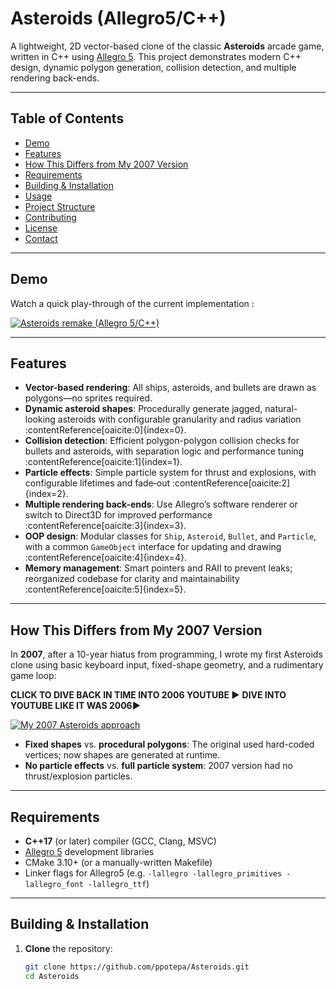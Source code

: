 # Asteroids (Allegro5/C++)

A lightweight, 2D vector-based clone of the classic **Asteroids** arcade game, written in C++ using [Allegro 5](https://liballeg.org/). This project demonstrates modern C++ design, dynamic polygon generation, collision detection, and multiple rendering back-ends.

---

## Table of Contents

- [Demo](#demo)  
- [Features](#features)  
- [How This Differs from My 2007 Version](#how-this-differs-from-my-2007-version)  
- [Requirements](#requirements)  
- [Building & Installation](#building--installation)  
- [Usage](#usage)  
- [Project Structure](#project-structure)  
- [Contributing](#contributing)  
- [License](#license)  
- [Contact](#contact)  

---

## Demo

Watch a quick play-through of the current implementation :

[![Asteroids remake (Allegro 5/C++)](https://img.youtube.com/vi/4pxsWMEwXTQ/0.jpg)](https://www.youtube.com/watch?v=4pxsWMEwXTQ)

---

## Features

- **Vector-based rendering**: All ships, asteroids, and bullets are drawn as polygons—no sprites required.  
- **Dynamic asteroid shapes**: Procedurally generate jagged, natural-looking asteroids with configurable granularity and radius variation :contentReference[oaicite:0]{index=0}.  
- **Collision detection**: Efficient polygon-polygon collision checks for bullets and asteroids, with separation logic and performance tuning :contentReference[oaicite:1]{index=1}.  
- **Particle effects**: Simple particle system for thrust and explosions, with configurable lifetimes and fade‐out :contentReference[oaicite:2]{index=2}.  
- **Multiple rendering back-ends**: Use Allegro’s software renderer or switch to Direct3D for improved performance :contentReference[oaicite:3]{index=3}.  
- **OOP design**: Modular classes for `Ship`, `Asteroid`, `Bullet`, and `Particle`, with a common `GameObject` interface for updating and drawing :contentReference[oaicite:4]{index=4}.  
- **Memory management**: Smart pointers and RAII to prevent leaks; reorganized codebase for clarity and maintainability :contentReference[oaicite:5]{index=5}.  

---

## How This Differs from My 2007 Version

In **2007**, after a 10-year hiatus from programming, I wrote my first Asteroids clone using basic keyboard input, fixed-shape geometry, and a rudimentary game loop:

**CLICK TO DIVE BACK IN TIME INTO 2006 YOUTUBE ▶️**
**DIVE INTO YOUTUBE LIKE IT WAS 2006▶️** 

[![My 2007 Asteroids approach](https://github.com/user-attachments/assets/f0f94f69-919c-45f4-a6d9-a6e76f3ff1d4)](https://www.youtube.com/watch?v=KdhjOEiZ8jY)


- **Fixed shapes** vs. **procedural polygons**: The original used hard-coded vertices; now shapes are generated at runtime.  
- **No particle effects** vs. **full particle system**: 2007 version had no thrust/explosion particles.  

---

## Requirements

- **C++17** (or later) compiler (GCC, Clang, MSVC)  
- [Allegro 5](https://liballeg.org/) development libraries  
- CMake 3.10+ (or a manually-written Makefile)  
- Linker flags for Allegro5 (e.g. `-lallegro -lallegro_primitives -lallegro_font -lallegro_ttf`)  

---

## Building & Installation

1. **Clone** the repository:  
   ```bash
   git clone https://github.com/ppotepa/Asteroids.git
   cd Asteroids
